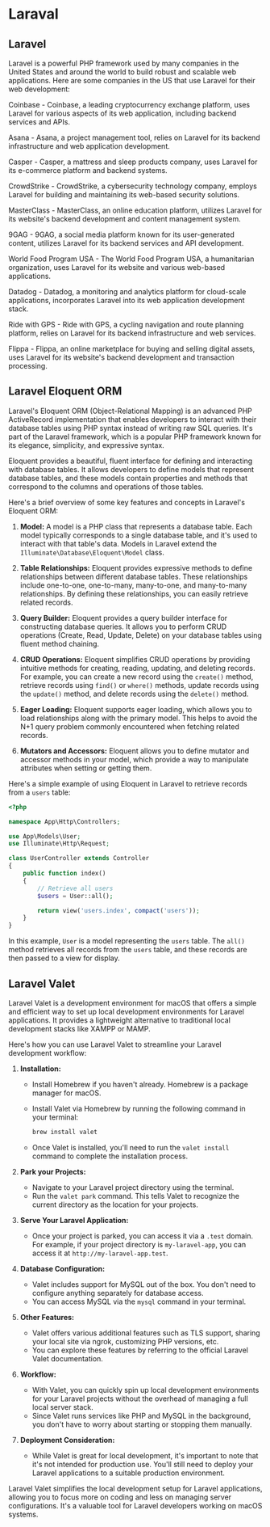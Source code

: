 # Laraval

## Laravel

Laravel is a powerful PHP framework used by many companies in the United States and around the world to build robust and scalable web applications. Here are some companies in the US that use Laravel for their web development:

Coinbase - Coinbase, a leading cryptocurrency exchange platform, uses Laravel for various aspects of its web application, including backend services and APIs.

Asana - Asana, a project management tool, relies on Laravel for its backend infrastructure and web application development.

Casper - Casper, a mattress and sleep products company, uses Laravel for its e-commerce platform and backend systems.

CrowdStrike - CrowdStrike, a cybersecurity technology company, employs Laravel for building and maintaining its web-based security solutions.

MasterClass - MasterClass, an online education platform, utilizes Laravel for its website's backend development and content management system.

9GAG - 9GAG, a social media platform known for its user-generated content, utilizes Laravel for its backend services and API development.

World Food Program USA - The World Food Program USA, a humanitarian organization, uses Laravel for its website and various web-based applications.

Datadog - Datadog, a monitoring and analytics platform for cloud-scale applications, incorporates Laravel into its web application development stack.

Ride with GPS - Ride with GPS, a cycling navigation and route planning platform, relies on Laravel for its backend infrastructure and web services.

Flippa - Flippa, an online marketplace for buying and selling digital assets, uses Laravel for its website's backend development and transaction processing.

## Laravel Eloquent ORM

Laravel's Eloquent ORM (Object-Relational Mapping) is an advanced PHP ActiveRecord implementation that enables developers to interact with their database tables using PHP syntax instead of writing raw SQL queries. It's part of the Laravel framework, which is a popular PHP framework known for its elegance, simplicity, and expressive syntax.

Eloquent provides a beautiful, fluent interface for defining and interacting with database tables. It allows developers to define models that represent database tables, and these models contain properties and methods that correspond to the columns and operations of those tables.

Here's a brief overview of some key features and concepts in Laravel's Eloquent ORM:

1. **Model:** A model is a PHP class that represents a database table. Each model typically corresponds to a single database table, and it's used to interact with that table's data. Models in Laravel extend the `Illuminate\Database\Eloquent\Model` class.

2. **Table Relationships:** Eloquent provides expressive methods to define relationships between different database tables. These relationships include one-to-one, one-to-many, many-to-one, and many-to-many relationships. By defining these relationships, you can easily retrieve related records.

3. **Query Builder:** Eloquent provides a query builder interface for constructing database queries. It allows you to perform CRUD operations (Create, Read, Update, Delete) on your database tables using fluent method chaining.

4. **CRUD Operations:** Eloquent simplifies CRUD operations by providing intuitive methods for creating, reading, updating, and deleting records. For example, you can create a new record using the `create()` method, retrieve records using `find()` or `where()` methods, update records using the `update()` method, and delete records using the `delete()` method.

5. **Eager Loading:** Eloquent supports eager loading, which allows you to load relationships along with the primary model. This helps to avoid the N+1 query problem commonly encountered when fetching related records.

6. **Mutators and Accessors:** Eloquent allows you to define mutator and accessor methods in your model, which provide a way to manipulate attributes when setting or getting them.

Here's a simple example of using Eloquent in Laravel to retrieve records from a `users` table:

```php
<?php

namespace App\Http\Controllers;

use App\Models\User;
use Illuminate\Http\Request;

class UserController extends Controller
{
    public function index()
    {
        // Retrieve all users
        $users = User::all();

        return view('users.index', compact('users'));
    }
}
```

In this example, `User` is a model representing the `users` table. The `all()` method retrieves all records from the `users` table, and these records are then passed to a view for display.

## Laravel Valet

Laravel Valet is a development environment for macOS that offers a simple and efficient way to set up local development environments for Laravel applications. It provides a lightweight alternative to traditional local development stacks like XAMPP or MAMP.

Here's how you can use Laravel Valet to streamline your Laravel development workflow:

1. **Installation:**
   - Install Homebrew if you haven't already. Homebrew is a package manager for macOS.
   - Install Valet via Homebrew by running the following command in your terminal:

     ```bash
     brew install valet
     ```

   - Once Valet is installed, you'll need to run the `valet install` command to complete the installation process.

2. **Park your Projects:**
   - Navigate to your Laravel project directory using the terminal.
   - Run the `valet park` command. This tells Valet to recognize the current directory as the location for your projects.

3. **Serve Your Laravel Application:**
   - Once your project is parked, you can access it via a `.test` domain. For example, if your project directory is `my-laravel-app`, you can access it at `http://my-laravel-app.test`.

4. **Database Configuration:**
   - Valet includes support for MySQL out of the box. You don't need to configure anything separately for database access.
   - You can access MySQL via the `mysql` command in your terminal.

5. **Other Features:**
   - Valet offers various additional features such as TLS support, sharing your local site via ngrok, customizing PHP versions, etc.
   - You can explore these features by referring to the official Laravel Valet documentation.

6. **Workflow:**
   - With Valet, you can quickly spin up local development environments for your Laravel projects without the overhead of managing a full local server stack.
   - Since Valet runs services like PHP and MySQL in the background, you don't have to worry about starting or stopping them manually.

7. **Deployment Consideration:**
   - While Valet is great for local development, it's important to note that it's not intended for production use. You'll still need to deploy your Laravel applications to a suitable production environment.

Laravel Valet simplifies the local development setup for Laravel applications, allowing you to focus more on coding and less on managing server configurations. It's a valuable tool for Laravel developers working on macOS systems.
